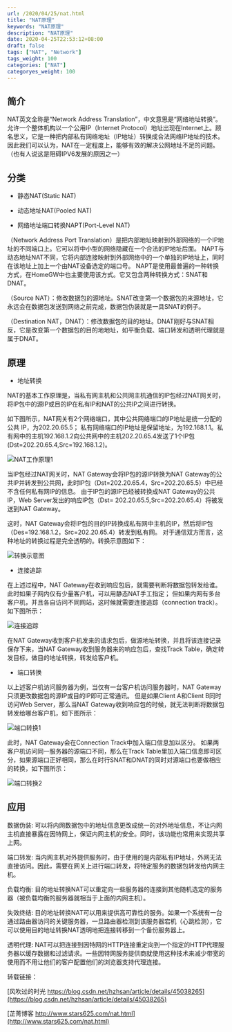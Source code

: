 ```yaml
---
url: /2020/04/25/nat.html
title: "NAT原理"
keywords: "NAT原理"
description: "NAT原理"
date: 2020-04-25T22:53:12+08:00
draft: false
tags: ["NAT", "Network"]
tags_weight: 100
categories: ["NAT"]
categoryes_weight: 100
---
```


## 简介

NAT英文全称是“Network Address Translation”，中文意思是“网络地址转换”。
允许一个整体机构以一个公用IP（Internet Protocol）地址出现在Internet上。顾名思义，它是一种把内部私有网络地址（IP地址）转换成合法网络IP地址的技术。
因此我们可以认为，NAT在一定程度上，能够有效的解决公网地址不足的问题。（也有人说这是阻碍IPV6发展的原因之一）

## 分类

- 静态NAT(Static NAT)

- 动态地址NAT(Pooled NAT)

- 网络地址端口转换NAPT(Port-Level NAT)

（Network Address Port Translation）是把内部地址映射到外部网络的一个IP地址的不同端口上。它可以将中小型的网络隐藏在一个合法的IP地址后面。
NAPT与 动态地址NAT不同，它将内部连接映射到外部网络中的一个单独的IP地址上，同时在该地址上加上一个由NAT设备选定的端口号。
NAPT是使用最普遍的一种转换方式，在HomeGW中也主要使用该方式。它又包含两种转换方式：SNAT和DNAT。

（Source NAT）：修改数据包的源地址。SNAT改变第一个数据包的来源地址，它永远会在数据包发送到网络之前完成，数据包伪装就是一具SNAT的例子。

（Destination NAT，DNAT）：修改数据包的目的地址。DNAT刚好与SNAT相反，它是改变第一个数据包的目的地地址，如平衡负载、端口转发和透明代理就是属于DNAT。

## 原理

- 地址转换

NAT的基本工作原理是，当私有网主机和公共网主机通信的IP包经过NAT网关时，将IP包中的源IP或目的IP在私有IP和NAT的公共IP之间进行转换。

如下图所示，NAT网关有2个网络端口，其中公共网络端口的IP地址是统一分配的公共 IP，为202.20.65.5；
私有网络端口的IP地址是保留地址，为192.168.1.1。私有网中的主机192.168.1.2向公共网中的主机202.20.65.4发送了1个IP包(Dst=202.20.65.4,Src=192.168.1.2)。

![NAT工作原理1](/images/nat_1.jpg)

当IP包经过NAT网关时，NAT Gateway会将IP包的源IP转换为NAT Gateway的公共IP并转发到公共网，此时IP包（Dst=202.20.65.4，Src=202.20.65.5）中已经不含任何私有网IP的信息。
由于IP包的源IP已经被转换成NAT Gateway的公共IP，Web Server发出的响应IP包（Dst= 202.20.65.5,Src=202.20.65.4）将被发送到NAT Gateway。

这时，NAT Gateway会将IP包的目的IP转换成私有网中主机的IP，然后将IP包（Des=192.168.1.2，Src=202.20.65.4）转发到私有网。
对于通信双方而言，这种地址的转换过程是完全透明的。转换示意图如下：

![转换示意图](/images/nat_2.jpg)

- 连接追踪

在上述过程中，NAT Gateway在收到响应包后，就需要判断将数据包转发给谁。此时如果子网内仅有少量客户机，可以用静态NAT手工指定；
但如果内网有多台客户机，并且各自访问不同网站，这时候就需要连接追踪（connection track）。如下图所示：

![连接追踪](/images/nat_3.jpg)

在NAT Gateway收到客户机发来的请求包后，做源地址转换，并且将该连接记录保存下来，当NAT Gateway收到服务器来的响应包后，查找Track Table，确定转发目标，做目的地址转换，转发给客户机。

- 端口转换

以上述客户机访问服务器为例，当仅有一台客户机访问服务器时，NAT Gateway只须更改数据包的源IP或目的IP即可正常通讯。
但是如果Client A和Client B同时访问Web Server，那么当NAT Gateway收到响应包的时候，就无法判断将数据包转发给哪台客户机，如下图所示：

![端口转换1](/images/nat_4.jpg)

此时，NAT Gateway会在Connection Track中加入端口信息加以区分。
如果两客户机访问同一服务器的源端口不同，那么在Track Table里加入端口信息即可区分，如果源端口正好相同，那么在时行SNAT和DNAT的同时对源端口也要做相应的转换，如下图所示：

![端口转换2](/images/nat_5.jpg)

## 应用

数据伪装: 可以将内网数据包中的地址信息更改成统一的对外地址信息，不让内网主机直接暴露在因特网上，保证内网主机的安全。同时，该功能也常用来实现共享上网。

端口转发: 当内网主机对外提供服务时，由于使用的是内部私有IP地址，外网无法直接访问。因此，需要在网关上进行端口转发，将特定服务的数据包转发给内网主机。

负载均衡: 目的地址转换NAT可以重定向一些服务器的连接到其他随机选定的服务器（被负载均衡的服务器就相当于上面的内网主机）。

失效终结: 目的地址转换NAT可以用来提供高可靠性的服务。如果一个系统有一台通过路由器访问的关键服务器，一旦路由器检测到该服务器宕机（心跳检测），它可以使用目的地址转换NAT透明地把连接转移到一个备份服务器上。

透明代理: NAT可以把连接到因特网的HTTP连接重定向到一个指定的HTTP代理服务器以缓存数据和过滤请求。一些因特网服务提供商就使用这种技术来减少带宽的使用而不用让他们的客户配置他们的浏览器支持代理连接。

转载链接：

[风吹过的时光 https://blog.csdn.net/hzhsan/article/details/45038265](https://blog.csdn.net/hzhsan/article/details/45038265)

[芷菁博客 http://www.stars625.com/nat.html](http://www.stars625.com/nat.html)
